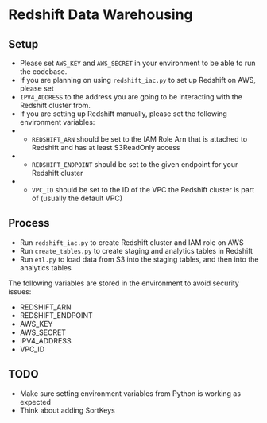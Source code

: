 Redshift Data Warehousing
=========================

Setup
-----
- Please set `AWS_KEY` and `AWS_SECRET` in your environment to be able to run the codebase.
- If you are planning on using `redshift_iac.py` to set up Redshift on AWS, please set
- `IPV4_ADDRESS` to the address you are going to be interacting with the Redshift cluster from.
- If you are setting up Redshift manually, please set the following environment variables:
- - `REDSHIFT_ARN` should be set to the IAM Role Arn that is attached to Redshift and has at least S3ReadOnly access
- - `REDSHIFT_ENDPOINT` should be set to the given endpoint for your Redshift cluster
- - `VPC_ID` should be set to the ID of the VPC the Redshift cluster is part of (usually the default VPC)

Process
-------

- Run `redshift_iac.py` to create Redshift cluster and IAM role on AWS
- Run `create_tables.py` to create staging and analytics tables in Redshift
- Run `etl.py` to load data from S3 into the staging tables, and then into the analytics tables



The following variables are stored in the environment to avoid security issues:
- REDSHIFT_ARN
- REDSHIFT_ENDPOINT
- AWS_KEY
- AWS_SECRET
- IPV4_ADDRESS
- VPC_ID

TODO
----
- Make sure setting environment variables from Python is working as expected
- Think about adding SortKeys
